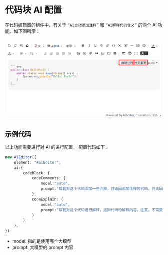 # 代码块 AI 配置

在代码编辑器的组件中，有关于 `“AI自动添加注释”` 和 `“AI解释代码含义”` 的两个 AI 功能。如下图所示：

![](../../assets/image/codeblock-ai.png)

## 示例代码

以上功能需要进行对 AI 的进行配置， 配置代码如下：

```typescript
new AiEditor({
    element: "#aiEditor",
    ai:{
        codeBlock: {
            codeComments: {
                model:"auto",
                prompt:"帮我对这个代码添加一些注释，并返回添加注释的代码，只返回代码",
            },
            codeExplain: {
                model:"auto",
                prompt:"帮我对这个代码进行解释，返回代码的解释内容，注意，不需要对代码的注释进行解释",
            }
        }
    },
})
```

- model: 指的是使用哪个大模型
- prompt: 大模型的 prompt 内容